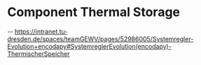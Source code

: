 # Component Thermal Storage

-- https://intranet.tu-dresden.de/spaces/teamGEWV/pages/52986005/Systemregler-Evolution+encodapy#SystemreglerEvolution(encodapy)-ThermischerSpeicher